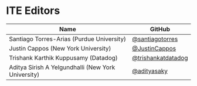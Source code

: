 # ITE Editors

| Name                                               | GitHub                                                     |
|----------------------------------------------------|------------------------------------------------------------|
| Santiago Torres-Arias (Purdue University)          | [@santiagotorres](https://github.com/santiagotorres)       |
| Justin Cappos (New York University)                | [@JustinCappos](https://github.com/JustinCappos)           |
| Trishank Karthik Kuppusamy (Datadog)               | [@trishankatdatadog](https://github.com/trishankatdatadog) |
| Aditya Sirish A Yelgundhalli (New York University) | [@adityasaky](https://github.com/adityasaky)               |

